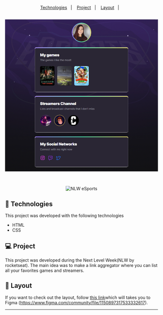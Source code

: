 <p align="center">
  <a href="#-tecnologias">Technologies</a>&nbsp;&nbsp;&nbsp;|&nbsp;&nbsp;&nbsp;
  <a href="#-projeto">Project</a>&nbsp;&nbsp;&nbsp;|&nbsp;&nbsp;&nbsp;
  <a href="#-layout">Layout</a>&nbsp;&nbsp;&nbsp;|&nbsp;&nbsp;&nbsp;
</p>

<p align="center">
  <img src="[https://github.com](https://img.shields.io/github/forks/)/nabreu22" alt="">

  <img src="https://github.com/nabreu22/NLW_Explorer_22.2/blob/main/assets/Screenshot_1.png" alt="">
  

</p>

<br>

<p align="center">
  <img alt="NLW eSports" src="">
</p>

## 🚀 Technologies

This project was developed with the following technologies

- HTML
- CSS

## 💻 Project

This project was developed during the Next Level Week(NLW by rocketseat). The main idea was to make a link aggregator where you can list all your favorites games and streamers.

## 🔖 Layout

If you want to check out the layout, follow [this link](https://www.figma.com/community/file/1150897317533332617)which will takes you to Figma (https://www.figma.com/community/file/1150897317533332617).

---




